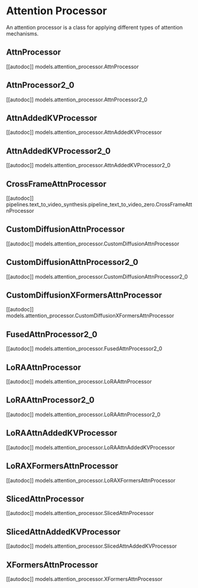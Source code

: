 <!--Copyright 2024 The HuggingFace Team. All rights reserved.

Licensed under the Apache License, Version 2.0 (the "License"); you may not use this file except in compliance with
the License. You may obtain a copy of the License at

http://www.apache.org/licenses/LICENSE-2.0

Unless required by applicable law or agreed to in writing, software distributed under the License is distributed on
an "AS IS" BASIS, WITHOUT WARRANTIES OR CONDITIONS OF ANY KIND, either express or implied. See the License for the
specific language governing permissions and limitations under the License.
-->

# Attention Processor

An attention processor is a class for applying different types of attention mechanisms.

## AttnProcessor
[[autodoc]] models.attention_processor.AttnProcessor

## AttnProcessor2_0
[[autodoc]] models.attention_processor.AttnProcessor2_0

## AttnAddedKVProcessor
[[autodoc]] models.attention_processor.AttnAddedKVProcessor

## AttnAddedKVProcessor2_0
[[autodoc]] models.attention_processor.AttnAddedKVProcessor2_0

## CrossFrameAttnProcessor
[[autodoc]] pipelines.text_to_video_synthesis.pipeline_text_to_video_zero.CrossFrameAttnProcessor

## CustomDiffusionAttnProcessor
[[autodoc]] models.attention_processor.CustomDiffusionAttnProcessor

## CustomDiffusionAttnProcessor2_0
[[autodoc]] models.attention_processor.CustomDiffusionAttnProcessor2_0

## CustomDiffusionXFormersAttnProcessor
[[autodoc]] models.attention_processor.CustomDiffusionXFormersAttnProcessor

## FusedAttnProcessor2_0
[[autodoc]] models.attention_processor.FusedAttnProcessor2_0

## LoRAAttnProcessor
[[autodoc]] models.attention_processor.LoRAAttnProcessor

## LoRAAttnProcessor2_0
[[autodoc]] models.attention_processor.LoRAAttnProcessor2_0

## LoRAAttnAddedKVProcessor
[[autodoc]] models.attention_processor.LoRAAttnAddedKVProcessor

## LoRAXFormersAttnProcessor
[[autodoc]] models.attention_processor.LoRAXFormersAttnProcessor

## SlicedAttnProcessor
[[autodoc]] models.attention_processor.SlicedAttnProcessor

## SlicedAttnAddedKVProcessor
[[autodoc]] models.attention_processor.SlicedAttnAddedKVProcessor

## XFormersAttnProcessor
[[autodoc]] models.attention_processor.XFormersAttnProcessor
